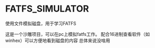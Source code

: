 # FATFS_SIMULATOR
使用文件模拟磁盘，用于学习FATFS

这是一个沙雕项目，可以在pc上模拟fatfs工作。
配合16进制查看软件（如winhex）可以方便地看到磁盘的内容
总体来说没啥用
